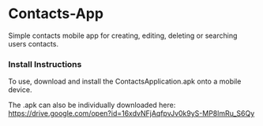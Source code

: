 # Contacts-App
Simple contacts mobile app for creating, editing, deleting or searching users contacts.

### Install Instructions
To use, download and install the ContactsApplication.apk onto a mobile device.

The .apk can also be individually downloaded here: https://drive.google.com/open?id=16xdvNFjAqfpvJv0k9yS-MP8lmRu_S6Qy
